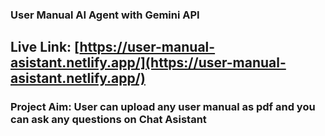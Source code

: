 ### User Manual AI Agent with Gemini API
## Live Link: [https://user-manual-asistant.netlify.app/](https://user-manual-asistant.netlify.app/)
### Project Aim: User can upload any user manual as pdf and you can ask any questions on Chat Asistant

